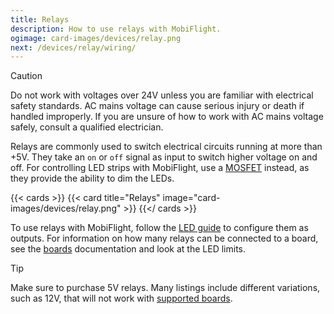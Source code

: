 ```yaml
---
title: Relays
description: How to use relays with MobiFlight.
ogimage: card-images/devices/relay.png
next: /devices/relay/wiring/
---
```


> [!CAUTION]
> Do not work with voltages over 24V unless you are familiar with electrical safety standards. AC mains voltage can cause serious injury or death if handled improperly. If you are unsure of how to work with AC mains voltage safely, consult a qualified electrician.

Relays are commonly used to switch electrical circuits running at more than +5V. They take an `on` or `off` signal as input to switch higher voltage on and off. For controlling LED strips with MobiFlight, use a [MOSFET](/devices/mosfet/) instead, as they provide the ability to dim the LEDs.

{{< cards >}}
{{< card title="Relays" image="card-images/devices/relay.png" >}}
{{</ cards >}}

To use relays with MobiFlight, follow the [LED guide](/devices/led/) to configure them as outputs. For information on how many relays can be connected to a board, see the [boards](/boards/) documentation and look at the LED limits.

> [!TIP]
> Make sure to purchase 5V relays. Many listings include different variations, such as 12V, that will not work with [supported boards](/boards/).
